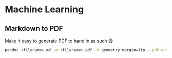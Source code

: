 # Machine Learning

## Markdown to PDF

Make it easy to generate PDF to hand in as such 😋

```bash
pandoc <filename>.md -o <filename>.pdf -V geometry:margin=1in --pdf-engine=xelatex --highlight-style haddock
```
